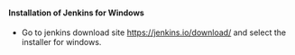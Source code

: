 #### Installation of Jenkins for Windows

* Go to jenkins download site https://jenkins.io/download/ and select the installer for windows.



